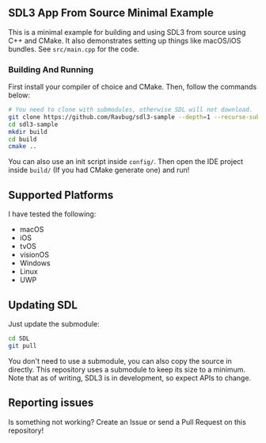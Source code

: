 ## SDL3 App From Source Minimal Example
This is a minimal example for building and using SDL3 from source 
using C++ and CMake. It also demonstrates setting up things like macOS/iOS
bundles.
See `src/main.cpp` for the code. 

### Building And Running
First install your compiler of choice and CMake. Then, follow the commands below:
```sh
# You need to clone with submodules, otherwise SDL will not download.
git clone https://github.com/Ravbug/sdl3-sample --depth=1 --recurse-submodules
cd sdl3-sample
mkdir build
cd build
cmake ..
```
You can also use an init script inside `config/`. Then open the IDE project inside `build/` 
(If you had CMake generate one) and run!

## Supported Platforms
I have tested the following:
- macOS
- iOS
- tvOS
- visionOS
- Windows
- Linux
- UWP

## Updating SDL
Just update the submodule:
```sh
cd SDL
git pull
```
You don't need to use a submodule, you can also copy the source in directly. This
repository uses a submodule to keep its size to a minimum. Note that as of writing, SDL3 is
in development, so expect APIs to change. 


## Reporting issues
Is something not working? Create an Issue or send a Pull Request on this repository!